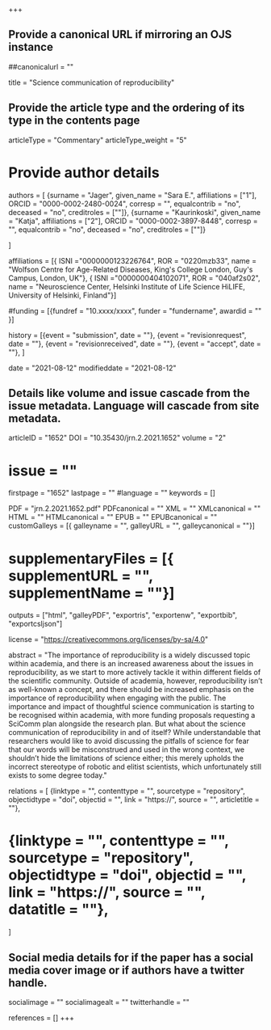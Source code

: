 +++
## Provide a canonical URL if mirroring an OJS instance
##canonicalurl = ""

title = "Science communication of reproducibility"

## Provide the article type and the ordering of its type in the contents page
articleType = "Commentary"
articleType_weight = "5"

# Provide author details
authors = [
  {surname = "Jager",  given_name = "Sara E.", affiliations = ["1"],  ORCID = "0000-0002-2480-0024", corresp = "", equalcontrib = "no", deceased = "no", creditroles = [""]},
  {surname = "Kaurinkoski",  given_name = "Katja", affiliations = ["2"],  ORCID = "0000-0002-3897-8448", corresp = "", equalcontrib = "no", deceased = "no", creditroles = [""]}

]

affiliations = [{ ISNI ="0000000123226764", ROR = "0220mzb33", name = "Wolfson Centre for Age-Related Diseases, King's College London, Guy's Campus, London, UK"},
{ ISNI ="0000000404102071", ROR = "040af2s02", name = "Neuroscience Center, Helsinki Institute of Life Science HiLIFE, University of Helsinki, Finland"}]

#funding = [{fundref = "10.xxxx/xxxx", funder = "fundername", awardid = "" }]

history = [{event = "submission", date = ""},
{event = "revisionrequest", date = ""},
{event = "revisionreceived", date = ""},
{event = "accept", date = ""},
]

date = "2021-08-12"
modifieddate = "2021-08-12"

## Details like volume and issue cascade from the issue metadata. Language will cascade from site metadata.

articleID = "1652"
DOI = "10.35430/jrn.2.2021.1652"
volume = "2"
# issue = ""
firstpage = "1652"
lastpage = ""
#language = ""
keywords = []


PDF = "jrn.2.2021.1652.pdf"
PDFcanonical = ""
XML = ""
XMLcanonical = ""
HTML = ""
HTMLcanonical = ""
EPUB = ""
EPUBcanonical = ""
customGalleys = [{ galleyname = "", galleyURL = "", galleycanonical = ""}]
# supplementaryFiles = [{ supplementURL = "", supplementName = ""}]

outputs = ["html", "galleyPDF", "exportris", "exportenw", "exportbib", "exportcsljson"]

license = "https://creativecommons.org/licenses/by-sa/4.0"

abstract = "The importance of reproducibility is a widely discussed topic within academia, and there is an increased awareness about the issues in reproducibility, as we start to more actively tackle it within different fields of the scientific community. Outside of academia, however, reproducibility isn’t as well-known a concept, and there should be increased emphasis on the importance of reproducibility when engaging with the public. The importance and impact of thoughtful science communication is starting to be recognised within academia, with more funding proposals requesting a SciComm plan alongside the research plan. But what about the science communication of reproducibility in and of itself? While understandable that researchers would like to avoid discussing the pitfalls of science for fear that our words will be misconstrued and used in the wrong context, we shouldn’t hide the limitations of science either; this merely upholds the incorrect stereotype of robotic and elitist scientists, which unfortunately still exists to some degree today."

relations = [
  {linktype = "", contenttype = "", sourcetype = "repository", objectidtype = "doi", objectid = "", link = "https://", source = "", articletitle = ""},
#  {linktype = "", contenttype = "", sourcetype = "repository", objectidtype = "doi", objectid = "", link = "https://", source = "", datatitle = ""},
]

## Social media details for if the paper has a social media cover image or if authors have a twitter handle.
socialimage = ""
socialimagealt = ""
twitterhandle = ""

references = []
+++

